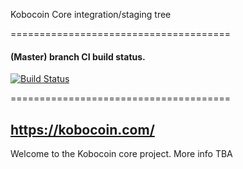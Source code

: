 Kobocoin Core integration/staging tree

======================================


#### (Master) branch CI build status.

[![Build Status](https://travis-ci.org/kobocoin/Kobocoin.svg?branch=master)](https://travis-ci.org/kobocoin/Kobocoin)

======================================

## https://kobocoin.com/

Welcome to the Kobocoin core project.
More info TBA
